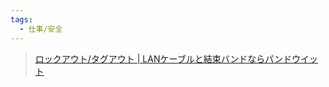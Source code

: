 ```yaml
---
tags:
  - 仕事/安全
---
```

>[ロックアウト/タグアウト | LANケーブルと結束バンドならパンドウイット](https://www.panduit.co.jp/products/iei/loto/)
>